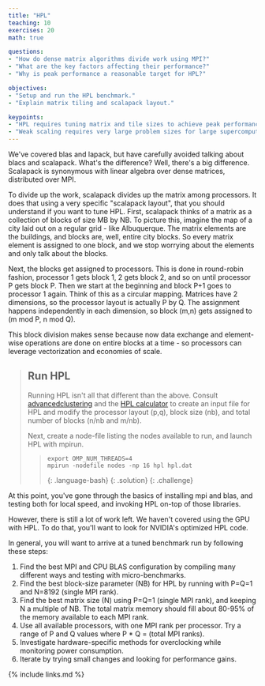```yaml
---
title: "HPL"
teaching: 10
exercises: 20
math: true

questions:
- "How do dense matrix algorithms divide work using MPI?"
- "What are the key factors affecting their performance?"
- "Why is peak performance a reasonable target for HPL?"

objectives:
- "Setup and run the HPL benchmark."
- "Explain matrix tiling and scalapack layout."

keypoints:
- "HPL requires tuning matrix and tile sizes to achieve peak performance."
- "Weak scaling requires very large problem sizes for large supercomputers."
---
```


We've covered blas and lapack, but have carefully avoided talking
about blacs and scalapack.  What's the difference?
Well, there's a big difference.  Scalapack is synonymous
with linear algebra over dense matrices, distributed over MPI.

To divide up the work, scalapack divides up the matrix
among processors.
It does that using a very specific "scalapack layout",
that you should understand if you want to tune HPL.
First, scalapack thinks of a matrix as a collection of
blocks of size MB by NB.  To picture this, imagine
the map of a city laid out on a regular grid - like Albuquerque.
The matrix elements are the buildings, and blocks are, well,
entire city blocks.  So every matrix element is assigned to
one block, and we stop worrying about the elements and only
talk about the blocks.

Next, the blocks get assigned to processors.
This is done in round-robin fashion, processor 1 gets
block 1, 2 gets block 2, and so on until processor
P gets block P.  Then we start at the beginning
and block P+1 goes to processor 1 again.  Think of this
as a circular mapping.
Matrices have 2 dimensions, so the processor layout
is actually P by Q.  The assignment happens independently
in each dimension, so block (m,n) gets assigned
to (m mod P, n mod Q).

This block division makes sense because now
data exchange and element-wise operations are
done on entire blocks at a time - so processors
can leverage vectorization and economies of scale.

> ## Run HPL
>
> Running HPL isn't all that different than the above.
> Consult [advancedclustering](https://www.advancedclustering.com/act_kb/tune-hpl-dat-file) and the [HPL calculator](https://hpl-calculator.sourceforge.net/hpl-calculations.php) to create an input file for HPL and modify the processor
> layout (p,q), block size (nb), and total number of blocks (n/nb and m/nb).
> 
> Next, create a node-file listing the nodes available to run,
> and launch HPL with mpirun.
>
> > ~~~
> > export OMP_NUM_THREADS=4
> > mpirun -nodefile nodes -np 16 hpl hpl.dat
> > ~~~
> > {: .language-bash}
> {: .solution}
{: .challenge}

At this point, you've gone through the basics of installing
mpi and blas, and testing both for local speed, and invoking
HPL on-top of those libraries.

However, there is still a lot of work left.
We haven't covered using the GPU with HPL.
To do that, you'll want to look for NVIDIA's
optimized HPL code.

In general, you will want to arrive at a tuned
benchmark run by following these steps:

1. Find the best MPI and CPU BLAS configuration by
   compiling many different ways and testing with micro-benchmarks.
2. Find the best block-size parameter (NB) for HPL
   by running with P=Q=1 and N=8192 (single MPI rank).
3. Find the best matrix size (N) using P=Q=1 (single MPI rank),
   and keeping N a multiple of NB.  The total matrix memory
   should fill about 80-95% of the memory available to each
   MPI rank.
4. Use all available processors, with one MPI rank per processor.
   Try a range of P and Q values where P * Q = (total MPI ranks).
5. Investigate hardware-specific methods for overclocking
   while monitoring power consumption.
6. Iterate by trying small changes and looking for performance gains.

{% include links.md %}
